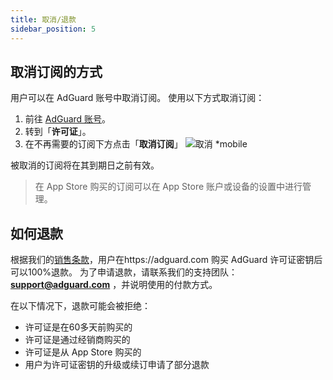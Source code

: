 ```yaml
---
title: 取消/退款
sidebar_position: 5
---
```


## 取消订阅的方式

用户可以在 AdGuard 账号中取消订阅。 使用以下方式取消订阅：

 1. 前往 [AdGuard 账号](https://my.adguard.com/)。
 2. 转到「**许可证**」。
 3. 在不再需要的订阅下方点击「**取消订阅**」 ![取消 *mobile](https://cdn.adtidy.org/content/kb/ad_blocker/general/newaccount-cancel-sub.png)

 被取消的订阅将在其到期日之前有效。

> 在 App Store 购买的订阅可以在 App Store 账户或设备的设置中进行管理。

## 如何退款

根据我们的[销售条款](https://adguard.com/terms-of-sale.html)，用户在https://adguard.com 购买 AdGuard 许可证密钥后可以100%退款。 为了申请退款，请联系我们的支持团队：**support@adguard.com** ，并说明使用的付款方式。

在以下情况下，退款可能会被拒绝：
* 许可证是在60多天前购买的
* 许可证是通过经销商购买的
* 许可证是从 App Store 购买的
* 用户为许可证密钥的升级或续订申请了部分退款
